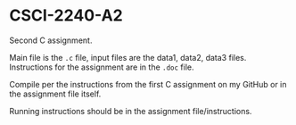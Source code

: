 # CSCI-2240-A2
Second C assignment.

Main file is the `.c` file, input files are the data1, data2, data3 files.
Instructions for the assignment are in the `.doc` file.

Compile per the instructions from the first C assignment on my GitHub or in the assignment file itself.

Running instructions should be in the assignment file/instructions.
